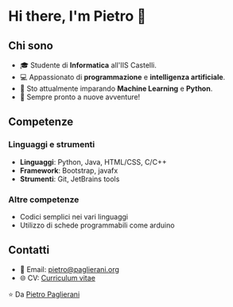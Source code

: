 # Hi there, I'm Pietro 👋

## Chi sono
- 🎓 Studente di **Informatica** all'IIS Castelli.
- 💻 Appassionato di **programmazione** e **intelligenza artificiale**.
- 🌱 Sto attualmente imparando **Machine Learning** e **Python**.
- 🚀 Sempre pronto a nuove avventure!

## Competenze
### Linguaggi e strumenti
- **Linguaggi**: Python, Java, HTML/CSS, C/C++
- **Framework**: Bootstrap, javafx
- **Strumenti**: Git, JetBrains tools

### Altre competenze
- Codici semplici nei vari linguaggi
- Utilizzo di schede programmabili come arduino

## Contatti
- 📧 Email: [pietro@paglierani.org](mailto:pietro@paglierani.org)
- 🌐 CV: [Curriculum vitae](https://paglieranipietro.github.io/curriculum/)

⭐ Da [Pietro Paglierani](https://github.com/paglieranipietro)

